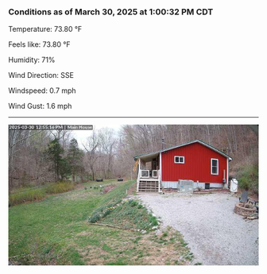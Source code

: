 ### Conditions as of March 30, 2025 at 1:00:32 PM CDT 

Temperature: 73.80 &deg;F

Feels like: 73.80 &deg;F

Humidity: 71%

Wind Direction: SSE

Windspeed: 0.7 mph

Wind Gust: 1.6 mph

---

<img src="./images/latest.jpeg"/>

